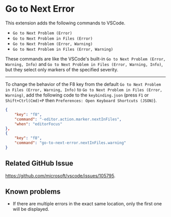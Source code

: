 # Go to Next Error

This extension adds the following commands to VSCode.

- `Go to Next Problem (Error)`
- `Go to Next Problem in Files (Error)`
- `Go to Next Problem (Error, Warning)`
- `Go to Next Problem in Files (Error, Warning)`

These commands are like the VSCode's built-in `Go to Next Problem (Error, Warning, Info)` and `Go to Next Problem in Files (Error, Warning, Info)`, but they select only markers of the specified severity.

---

To change the behavior of the F8 key from the default `Go to Next Problem in Files (Error, Warning, Info)` to `Go to Next Problem in Files (Error, Warning)`, add the following code to the `keybinding.json` (press `F1` or `Shift+Ctrl(Cmd)+P` then `Preferences: Open Keyboard Shortcuts (JSON)`).

```json
{
    "key": "f8",
    "command": "-editor.action.marker.nextInFiles",
    "when": "editorFocus"
},
{
    "key": "f8",
    "command": "go-to-next-error.nextInFiles.warning"
}
```

## Related GitHub Issue
https://github.com/microsoft/vscode/issues/105795.

## Known problems
- If there are multiple errors in the exact same location, only the first one will be displayed.
